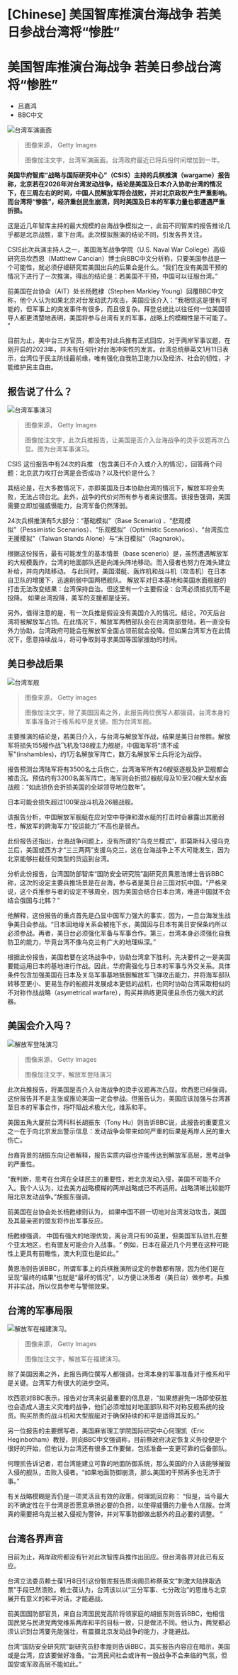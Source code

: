 # [Chinese] 美国智库推演台海战争 若美日参战台湾将“惨胜”

#  美国智库推演台海战争 若美日参战台湾将“惨胜”

  * 吕嘉鸿 
  * BBC中文 


![台湾军演画面](_128260294_1.jpg)

> 图像来源，  Getty Images
>
> 图像加注文字，台湾军演画面。台湾政府最近已将兵役时间增加到一年。

**美国华府智库“战略与国际研究中心”（CSIS）主持的兵棋推演（wargame）报告称，北京若在2026年对台湾发动战争，结论是美国及日本介入协助台湾的情况下，在三周左右的时间，中国人民解放军将会战败，并对北京政权产生严重影响。而台湾将“惨胜”，经济重创民生崩溃，同时美国及日本的军事力量也都遭遇严重折损。**

这是近几年智库主持的最大规模的台海战争模拟之一，此前不同智库的报告推论几乎都是北京战胜，拿下台湾。此次模拟推演的结论不同，引发各界关注。

CSIS此次兵演主持人之一，美国海军战争学院（U.S. Naval War College）高级研究员坎西恩（Matthew Cancian）博士向BBC中文分析称，只要美国参战是一个可能性，就必须仔细研究若美国出兵的后果会是什么。“我们在没有美国干预的情况下进行了一次推演，得出的结论是：若美国不干预，中国可以征服台湾。”

前美国在台协会（AIT）处长杨甦棣（Stephen Markley Young）回覆BBC中文称，他个人认为如果北京对台发动武力攻击，美国应该介入：“我相信这是很有可能的，但军事上的突发事件有很多，而且很复杂。拜登总统比以往任何一位美国领导人都更清楚地表明，美国将参与台湾有关的军事，战略上的模糊性是不可能了。 ”

目前为止，美中台三方官员，都没有对此兵推有正式回应，对于两岸军事议题，在刚开启的2023年，并未有任何针对台海冲突性的发言。台湾总统蔡英文1月11日表示，台湾位于民主防线最前缘，唯有强化自我防卫能力以及经济、社会的韧性，才能维护民主自由。

##  报告说了什么？

![台湾军事演习](_128271057_6.jpg)

> 图像来源，  Getty Images
>
> 图像加注文字，此次兵推报告，让美国是否介入台海战争的烫手议题再次凸显。图为台湾军事演习。

CSIS 这份报告中有24次的兵推 （包含美日不介入或介入的情况），回答两个问题：北京武力攻打台湾是会否成功？以及代价是什么？

其结论是，在大多数情况下，亦即美国及日本协助台湾的情况下，解放军将会失败，无法占领台北。此外，战争的代价对所有参与者来说很高。该报告强调，美国需要立即加强威慑能力，台湾军备仍然薄弱。

24次兵棋推演有5大部分：“基础模拟”（Base Scenario) 、“悲观模拟”（Pessimistic Scenarios）、“乐观模拟”（Optimistic Scenarios）、“台湾孤立无援模拟”（Taiwan Stands Alone）与“末日模拟”（Ragnarok）。

根据这份报告，最有可能发生的基本情景（base scenerio）是，虽然遭遇解放军的大规模轰炸，台湾的地面部队还是向滩头阵地移动。而入侵者也努力在滩头建立补给，并向内陆移动。 与此同时，美国潜艇、轰炸机和战斗机（攻击机）在日本自卫队的增援下，迅速削弱中国两栖舰队。 解放军对日本基地和美国水面舰艇的打击无法改变结果：台湾保持自治。但这里有一个主要假设：台湾必须抵抗而不是投降。 如果台湾投降，美军的支援都是徒劳。

另外，值得注意的是，有一次兵推是假设没有美国介入的情况。结论，70天后台湾将被解放军占领。在此情况下，解放军两栖部队会在台湾南部登陆，若一直没有外力协助，台湾政府可能会在解放军全面占领前就会投降。但如果台湾军方在此情况下，愿意持续战斗，将可争取到寻求美国等国家援助的时间。

##  美日参战后果

![台湾军舰](_128260298_3.jpg)

> 图像来源，  Getty Images
>
> 图像加注文字，除了美国因素之外，此报告两位撰写人都强调，台湾本身的军事准备对于维系和平是关键。图为台湾军舰。

主要推演的结论是，若美日介入，与台湾与解放军作战，结果是美日台惨胜。解放军将损失155艘作战飞机及138艘主力舰艇，中国海军将“溃不成军”(inshambles)，约1万名解放军阵亡，数万名解放军士兵将沦为战俘。

报告预测台湾陆军将有3500名士兵伤亡，台湾海军所有26艘驱逐舰及护卫舰都会被击沉。预估约有3200名美军阵亡，海军则会折损2艘航母及10至20艘大型水面战舰：“如此损伤会折损美国的全球领导地位数年”。

日本可能会损失超过100架战斗机及26艘战舰。

该报告分析，中国解放军舰艇在应对空中导弹和潜水艇的打击时会暴露出其脆弱性，解放军的跨海军力“投运能力”不高也是弱点。

此份报告还指出，台海战争问题上，没有所谓的“乌克兰模式”，即莫斯科入侵乌克兰后，美国或西方才“三三两两”支援乌克兰，这在台海战争上不大可能发生，因为北京能够拦截任何类型的货运到台湾。

分析此份报告，台湾国防部智库“国防安全研究院”副研究员黄恩浩博士告诉BBC称，这次的设定主要兵推场景是在台海，参与者是美日台三国对抗中国。“严格来说，这个兵推参与者的设定不够周全，因为美国会结合日本台湾，难道中国就不会结合俄国与北韩？”

他解释，这份报告的重点首先是凸显中国军力强大的事实，因为，一旦台海发生战争美日会参战。“日本因地缘关系会被拖下水，美国因与日本有美日安保条约所以必须参战。再者，美日台必须强化军备与军事合作。第三，台湾本身必须强化自我防卫的能力，毕竟台湾不像乌克兰有广大的地理纵深。”

根据此份报告，美国若要在这场战争中，协助台湾拿下胜利，先决要件之一是美国要能运用日本的基地进行作战。因此，华府需强化与日本的军事与外交关系。具体条件包含加强美国在日本及关岛军事基地抵御解放军飞弹攻击能力，并将海军部队转移至更小、更易生存的船舰并发展成本更低的战机，也同时协助台湾采取相似的不对称作战战略（asymetrical warfare），购买并熟练更简便且杀伤力强大的武器。

##  美国会介入吗？

![解放军登陆演习](_128271053_4.jpg)

> 图像来源，  Getty Images
>
> 图像加注文字，解放军登陆演习

此次兵推报告，将美国是否介入台海战争的烫手议题再次凸显。坎西恩已经强调，这份报告并不是主张或推论美国一定会参战。但报告认为，美国应该加强与台湾甚至日本的军事合作，将吓阻战术极大化，维系和平。

美国五角大厦前台湾科科长胡振东（Tony Hu）则告诉BBC说，此报告的重要意义之一在于向北京发出警示信息：发动战争会带来如何严重的后果是两岸人民的重大伤亡。

台裔背景的胡振东向记者解释，报告实质内容也许能传达到解放军高层，思考战争的严重性。

“我判断，思考在台湾在全球民主的重要性，若北京发动入侵，美国不可能不介入。我个人认为，过去美方战略模糊的两岸战略或已不再适用。战略清晰比较能吓阻北京发动战争。”胡振东强调。

前美国在台协会处长杨甦棣则认为， 如果中国不顾一切地对台湾发动攻击，美国及其最亲密的盟友将作出军事反应。

杨甦棣强调， 中国有强大的地理优势，离台湾只有90英里，但美国军队驻扎在整个亚太地区，也有盟友可能会介入战事。“ 例如，日本在最近几个月里在这种可能性上更具有前瞻性，澳大利亚也是如此。”

黄恩浩则告诉BBC，所谓军事上的兵棋推演所设定的参数都有限，因为他们是在呈现“最终的结果”也就是“最坏的情况”，以方便让决策者（美日台）做参考。兵推并非实战，所以仅具参考与警惕效果。

##  台湾的军事局限

![解放军在福建演习。](_128271055_5.jpg)

> 图像来源，  Getty Images
>
> 图像加注文字，解放军在福建演习。

除了美国因素之外，此报告两位撰写人都强调，台湾本身的军事准备对于维系和平是关键。台湾军力有很大的进步空间。

坎西恩对BBC表示，报告对台湾来说最重要的信息是，“如果想避免一场即使获胜也会造成人道主义灾难的战争，他们必须增加对地面部队和不对称反舰系统的投资。购买昂贵的战斗机和大型舰艇对于确保持续的和平是适得其反的。”

另一位报告的主要撰写者，美国麻省理工学院国际研究中心何理凯（Eric Heginbotham）教授，则向BBC中文强调称，目前蔡政府决定恢复义务役便是个很好的开始，但他认为台湾还有很多工作要做，包括准备一支更可靠的后备部队。

何理凯告诉记者，若台湾能建立可靠的地面防御系统，那么美国的介入该能够摧毁入侵的舰队，击败入侵者。“如果地面防御崩溃，那么美国的干预再多也无济于事。”

有关战略模糊是否仍是一项灵活且有效的政策，何理凯回应称： “但是，当今最大的不确定性在于台湾是否愿意承担必要的负担，以使得威慑的力量令人信服。台湾真的需要把乌克兰被入侵视为警钟，并对军事防御做出额外的且必要的调整。 ”

##  台湾各界声音

目前为止，两岸政府都没有针对此次智库兵推作出回应。但台湾各界对此已有反应。

台湾立法委员赖士葆1月8日引这份智库报告质询阁员称蔡英文“刺激大陆换取选票”手段已然溃败。赖士葆认为，台湾该以以“三分军事、七分政治”的思维与北京展开有意义的和平对话，才能避战。

前美国国防部官员，来自台湾国民党高阶将领家庭的胡振东则告诉BBC，他相信国民党与民进党两党维系两岸和平的目标一致，只是做法不同。他认为，两党都必须认识到台湾要先能强壮，有震摄北京发动战争的能力，才能避战。

台湾“国防安全研究院”副研究员舒孝煌则告诉BBC，其实报告内容应在暗示，美国或是台湾，应该要做好准备。“台湾民间社会或许有一股战争不会来临的气氛，但国安或军政高层不能如此。”


